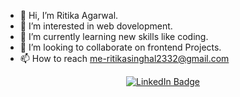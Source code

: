 - 👋 Hi, I’m Ritika Agarwal.
- 👀 I’m interested in web dovelopment.
- 🌱 I’m currently learning new skills like coding.
- 💞️ I’m looking to collaborate on frontend Projects.
- 📫 How to reach me-ritikasinghal2332@gmail.com
<div align="center">
<a href="https://www.linkedin.com/in/ritika-agarwal-aba599185" >
    <img src="https://img.shields.io/badge/Contact Me-white?style=for-the-badge&logo=linkedin&logoColor=blue" alt="LinkedIn Badge"/>
  </a> 
</div>

<!---
RitikaAga/RitikaAga is a ✨ special ✨ repository because its `README.md` (this file) appears on your GitHub profile.
You can click the Preview link to take a look at your changes.
--->
